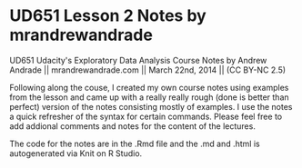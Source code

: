 UD651 Lesson 2 Notes by mrandrewandrade
========================================================

UD651 Udacity's Exploratory Data Analysis Course Notes by Andrew Andrade || mrandrewandrade.com  || March 22nd, 2014 || (CC BY-NC 2.5)

Following along the couse, I created my own course notes using examples from the lesson and came up with a really really rough (done is better than perfect) version of the notes consisting mostly of examples.  I use the notes a quick refresher of the syntax for certain commands.  Please feel free to add addional comments and notes for the content of the lectures. 


 The code for the notes are in the .Rmd file and the .md and .html is autogenerated via Knit on R Studio. 
